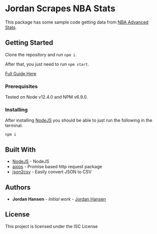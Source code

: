 # Jordan Scrapes NBA Stats

This package has some sample code getting data from [NBA Advanced Stats](https://stats.nba.com/teams/boxscores-advanced/?Season=2019-20&SeasonType=Regular%20Season&GameSegment=First%20Half). 

## Getting Started

Clone the repository and run `npm i`. 

After that, you just need to run `npm start`.

[Full Guide Here](https://javascriptwebscrapingguy.com/jordan-scrapes-nba-stats/)

### Prerequisites

Tested on Node v12.4.0 and NPM v6.9.0.

### Installing

After installing [NodeJS](https://nodejs.org/en/) you should be able to just run the following in the terminal.

```
npm i
```

## Built With

* [NodeJS](https://nodejs.org/en/) - NodeJS
* [axios](https://github.com/axios/axios) - Promise based http request package
* [json2csv](https://github.com/zemirco/json2csv) - Easily convert JSON to CSV

## Authors

* **Jordan Hansen** - *Initial work* - [Jordan Hansen](https://github.com/aarmora)


## License

This project is licensed under the ISC License


